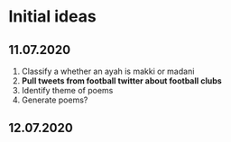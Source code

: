 # Initial ideas
## 11.07.2020
1. Classify a whether an ayah is makki or madani
2. **Pull tweets from football twitter about football clubs**
3. Identify theme of poems
4. Generate poems?

## 12.07.2020
